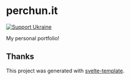# perchun.it

[![Support Ukraine](https://badgen.net/badge/support/UKRAINE/?color=0057B8&labelColor=FFD700)](https://war.ukraine.ua/support-ukraine/)

My personal portfolio!

## Thanks

This project was generated with [svelte-template](https://github.com/PerchunPak/svelte-template).
